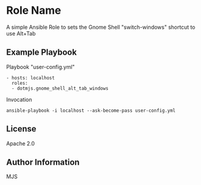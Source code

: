 Role Name
=========

A simple Ansible Role to sets the Gnome Shell "switch-windows" shortcut to use Alt+Tab

Example Playbook
----------------

Playbook "user-config.yml"

    - hosts: localhost
      roles:
      - dotmjs.gnome_shell_alt_tab_windows

Invocation

    ansible-playbook -i localhost --ask-become-pass user-config.yml

License
-------

Apache 2.0

Author Information
------------------
MJS
